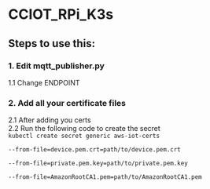 # CCIOT_RPi_K3s

## __Steps to use this:__ 

### **1. Edit mqtt_publisher.py** <br>
1.1 Change ENDPOINT

### **2. Add all your certificate files** <br>
2.1 After adding you certs <br>
2.2 Run the following code to create the secret <br> 
<code>kubectl create secret generic aws-iot-certs \
  --from-file=device.pem.crt=path/to/device.pem.crt \
  --from-file=private.pem.key=path/to/private.pem.key \
  --from-file=AmazonRootCA1.pem=path/to/AmazonRootCA1.pem</code>

